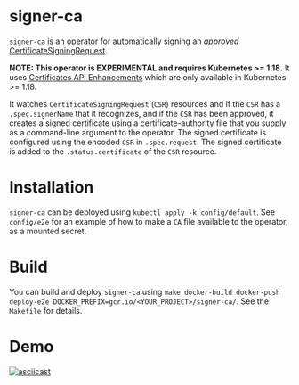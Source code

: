 # signer-ca


`signer-ca` is an operator for automatically signing an *approved* [CertificateSigningRequest](https://kubernetes.io/docs/tasks/tls/managing-tls-in-a-cluster/#create-a-certificate-signing-request-object-to-send-to-the-kubernetes-api).

**NOTE: This operator is EXPERIMENTAL and requires Kubernetes >= 1.18.** It uses [Certificates API Enhancements](https://github.com/kubernetes/enhancements/blob/master/keps/sig-auth/20190607-certificates-api.md) which are only available in Kubernetes >= 1.18.

It watches `CertificateSigningRequest` (`CSR`) resources and if the `CSR` has a `.spec.signerName` that it recognizes,
and if the `CSR` has been approved,
it creates a signed certificate using a certificate-authority file that you supply as a command-line argument to the operator.
The signed certificate is configured using the encoded `CSR` in `.spec.request`.
The signed certificate is added to the `.status.certificate` of the `CSR` resource.

# Installation

`signer-ca` can be deployed using `kubectl apply -k config/default`.
See `config/e2e` for an example of how to make a `CA` file available to the operator, as a mounted secret.

# Build

You can build and deploy `signer-ca` using `make docker-build docker-push deploy-e2e DOCKER_PREFIX=gcr.io/<YOUR_PROJECT>/signer-ca/`.
See the `Makefile` for details.

# Demo

[![asciicast](https://asciinema.org/a/AxiLAeM8OUO6hXkRqGp4Z69N6.svg)](https://asciinema.org/a/AxiLAeM8OUO6hXkRqGp4Z69N6)
